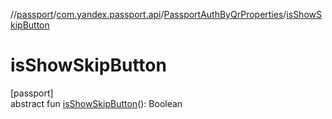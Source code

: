 //[passport](../../../index.md)/[com.yandex.passport.api](../index.md)/[PassportAuthByQrProperties](index.md)/[isShowSkipButton](is-show-skip-button.md)

# isShowSkipButton

[passport]\
abstract fun [isShowSkipButton](is-show-skip-button.md)(): Boolean
